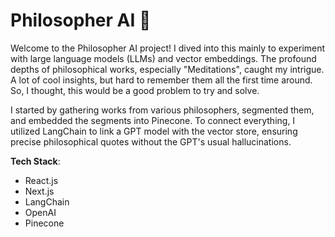 # Philosopher AI 📜

Welcome to the Philosopher AI project! I dived into this mainly to experiment with large language models (LLMs) and vector embeddings. The profound depths of philosophical works, especially "Meditations", caught my intrigue. A lot of cool insights, but hard to remember them all the first time around. So, I thought, this would be a good problem to try and solve.

I started by gathering works from various philosophers, segmented them, and embedded the segments into Pinecone. To connect everything, I utilized LangChain to link a GPT model with the vector store, ensuring precise philosophical quotes without the GPT's usual hallucinations.


**Tech Stack**: 
- React.js
- Next.js
- LangChain
- OpenAI
- Pinecone
